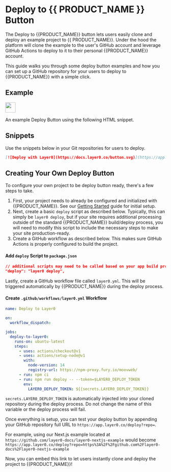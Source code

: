 # Deploy to {{ PRODUCT_NAME }} Button

The Deploy to {{PRODUCT_NAME}} button lets users easily clone and deploy an example project to {{ PRODUCT_NAME}}. Under the hood the platform will clone the example to the user's GitHub account and leverage GitHub Actions to deploy to it to their personal {{PRODUCT_NAME}} account.

This guide walks you through some deploy button examples and how you can set up a GitHub repository for your users to deploy to {{PRODUCT_NAME}} with a simple click.

## Example

<a href="https://app.layer0.co/deploy?repo=https%3A%2F%2Fgithub.com%2Flayer0-docs%2Flayer0-nextjs-example" target="_blank">
  <img src="https://docs.layer0.co/button.svg" height="32px" />
</a>

An example Deploy Button using the following HTML snippet.

## Snippets

Use the snippets below in your Git repositories for users to deploy.
```markdown
[![Deploy with Layer0](https://docs.layer0.co/button.svg)](https://app.layer0.co/deploy?repo=https%3A%2F%2Fgithub.com%2Flayer0-docs%2Flayer0-nextjs-example)
```

## Creating Your Own Deploy Button

To configure your own project to be deploy button ready, there's a few steps to take.

1. First, your project needs to already be configured and initialized with {{PRODUCT_NAME}}. See our [Getting Started](getting_started) guide for initial setup.
2. Next, create a basic `deploy` script as described below. Typically, this can simply be `layer0 deploy`, but if your site requires additional processing outside of the standard {{PRODUCT_NAME}} build/deploy process, you will need to modify this script to include the necessary steps to make your site production-ready.
3. Create a GitHub workflow as described below. This makes sure GitHub Actions is properly configured to build the project.

#### Add `deploy` Script to `package.json`

```json
// additional scripts may need to be called based on your app build process
"deploy": "layer0 deploy",
```

Lastly, create a GitHub workflow file called `layer0.yml`. This will be triggered automatically by {{PRODUCT_NAME}} during the deploy process.

#### Create `.github/workflows/layer0.yml` Workflow

```yml
name: Deploy to Layer0

on:
  workflow_dispatch:

jobs:
  deploy-to-layer0:
    runs-on: ubuntu-latest
    steps:
      - uses: actions/checkout@v1
      - uses: actions/setup-node@v1
        with:
          node-version: 14
          registry-url: https://npm-proxy.fury.io/moovweb/
      - run: npm ci
      - run: npm run deploy -- --token=$LAYER0_DEPLOY_TOKEN
        env:
          LAYER0_DEPLOY_TOKEN: ${{secrets.LAYER0_DEPLOY_TOKEN}}
```

`secrets.LAYER0_DEPLOY_TOKEN` is automatically injected into your cloned repository during the deploy process. Do not change the name of this variable or the deploy process will fail.

Once everything is setup, you can test your deploy button by appending your GitHub repository full URL to `https://app.layer0.co/deploy?repo=`.

For example, using our Next.js example located at `https://github.com/layer0-docs/layer0-nextjs-example` would become `https://app.layer0.co/deploy?repo=https%3A%2F%2Fgithub.com%2Flayer0-docs%2Flayer0-nextjs-example`

Now, you can embed this link to let users instantly clone and deploy the project to {{PRODUCT_NAME}}!
